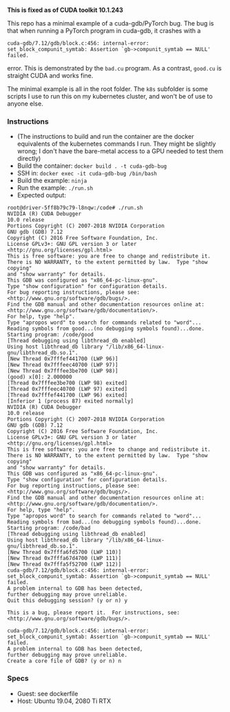 **This is fixed as of CUDA toolkit 10.1.243**

This repo has a minimal example of a cuda-gdb/PyTorch bug. The bug is that when running a PyTorch program in cuda-gdb, it crashes with a 
```
cuda-gdb/7.12/gdb/block.c:456: internal-error: set_block_compunit_symtab: Assertion `gb->compunit_symtab == NULL' failed.
```
error. This is demonstrated by the `bad.cu` program. As a contrast, `good.cu` is straight CUDA and works fine.

The minimal example is all in the root folder. The `k8s` subfolder is some scripts I use to run this on my kubernetes cluster, and won't be of use to anyone else.

### Instructions
* (The instructions to build and run the container are the docker equivalents of the kubernetes commands I run. They might be slightly wrong; I don't have the bare-metal access to a GPU needed to test them directly)
* Build the container: `docker build . -t cuda-gdb-bug`
* SSH in: `docker exec -it cuda-gdb-bug /bin/bash`
* Build the example: `ninja`
* Run the example: `./run.sh`
* Expected output:
```
root@driver-5ff8b79c79-l8nqw:/code# ./run.sh 
NVIDIA (R) CUDA Debugger
10.0 release
Portions Copyright (C) 2007-2018 NVIDIA Corporation
GNU gdb (GDB) 7.12
Copyright (C) 2016 Free Software Foundation, Inc.
License GPLv3+: GNU GPL version 3 or later <http://gnu.org/licenses/gpl.html>
This is free software: you are free to change and redistribute it.
There is NO WARRANTY, to the extent permitted by law.  Type "show copying"
and "show warranty" for details.
This GDB was configured as "x86_64-pc-linux-gnu".
Type "show configuration" for configuration details.
For bug reporting instructions, please see:
<http://www.gnu.org/software/gdb/bugs/>.
Find the GDB manual and other documentation resources online at:
<http://www.gnu.org/software/gdb/documentation/>.
For help, type "help".
Type "apropos word" to search for commands related to "word"...
Reading symbols from good...(no debugging symbols found)...done.
Starting program: /code/good 
[Thread debugging using libthread_db enabled]
Using host libthread_db library "/lib/x86_64-linux-gnu/libthread_db.so.1".
[New Thread 0x7fffef441700 (LWP 96)]
[New Thread 0x7fffeec40700 (LWP 97)]
[New Thread 0x7fffee3be700 (LWP 98)]
(good) x[0]: 2.000000
[Thread 0x7fffee3be700 (LWP 98) exited]
[Thread 0x7fffeec40700 (LWP 97) exited]
[Thread 0x7fffef441700 (LWP 96) exited]
[Inferior 1 (process 87) exited normally]
NVIDIA (R) CUDA Debugger
10.0 release
Portions Copyright (C) 2007-2018 NVIDIA Corporation
GNU gdb (GDB) 7.12
Copyright (C) 2016 Free Software Foundation, Inc.
License GPLv3+: GNU GPL version 3 or later <http://gnu.org/licenses/gpl.html>
This is free software: you are free to change and redistribute it.
There is NO WARRANTY, to the extent permitted by law.  Type "show copying"
and "show warranty" for details.
This GDB was configured as "x86_64-pc-linux-gnu".
Type "show configuration" for configuration details.
For bug reporting instructions, please see:
<http://www.gnu.org/software/gdb/bugs/>.
Find the GDB manual and other documentation resources online at:
<http://www.gnu.org/software/gdb/documentation/>.
For help, type "help".
Type "apropos word" to search for commands related to "word"...
Reading symbols from bad...(no debugging symbols found)...done.
Starting program: /code/bad 
[Thread debugging using libthread_db enabled]
Using host libthread_db library "/lib/x86_64-linux-gnu/libthread_db.so.1".
[New Thread 0x7fffa6fd5700 (LWP 110)]
[New Thread 0x7fffa67d4700 (LWP 111)]
[New Thread 0x7fffa5f52700 (LWP 112)]
cuda-gdb/7.12/gdb/block.c:456: internal-error: set_block_compunit_symtab: Assertion `gb->compunit_symtab == NULL' failed.
A problem internal to GDB has been detected,
further debugging may prove unreliable.
Quit this debugging session? (y or n) y

This is a bug, please report it.  For instructions, see:
<http://www.gnu.org/software/gdb/bugs/>.

cuda-gdb/7.12/gdb/block.c:456: internal-error: set_block_compunit_symtab: Assertion `gb->compunit_symtab == NULL' failed.
A problem internal to GDB has been detected,
further debugging may prove unreliable.
Create a core file of GDB? (y or n) n
```

### Specs
* Guest: see dockerfile
* Host: Ubuntu 19.04, 2080 Ti RTX


